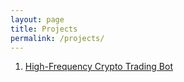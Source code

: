 ```yaml
---
layout: page
title: Projects
permalink: /projects/
---
```


1. [High-Frequency Crypto Trading Bot](https://github.com/kristofkassa/kdb-data-analysis)